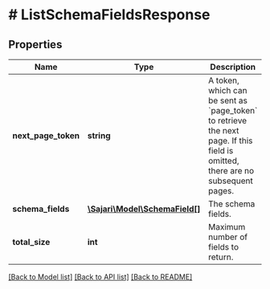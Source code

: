# # ListSchemaFieldsResponse

## Properties

| Name                | Type                                              | Description                                                                                                                              | Notes      |
| ------------------- | ------------------------------------------------- | ---------------------------------------------------------------------------------------------------------------------------------------- | ---------- |
| **next_page_token** | **string**                                        | A token, which can be sent as &#x60;page_token&#x60; to retrieve the next page. If this field is omitted, there are no subsequent pages. | [optional] |
| **schema_fields**   | [**\Sajari\Model\SchemaField[]**](SchemaField.md) | The schema fields.                                                                                                                       | [optional] |
| **total_size**      | **int**                                           | Maximum number of fields to return.                                                                                                      | [optional] |

[[Back to Model list]](../../README.md#models) [[Back to API list]](../../README.md#endpoints) [[Back to README]](../../README.md)
